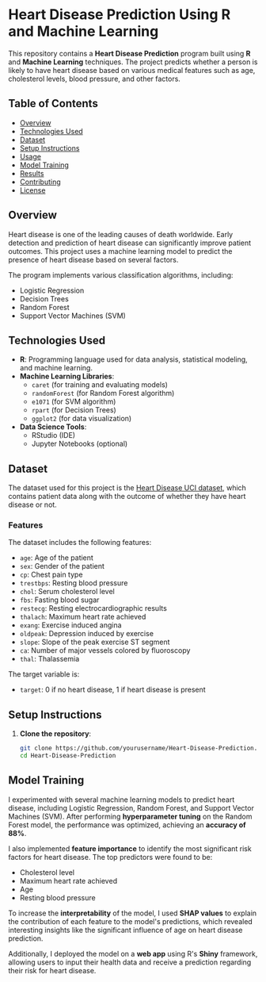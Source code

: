 # Heart Disease Prediction Using R and Machine Learning

This repository contains a **Heart Disease Prediction** program built using **R** and **Machine Learning** techniques. The project predicts whether a person is likely to have heart disease based on various medical features such as age, cholesterol levels, blood pressure, and other factors.

## Table of Contents
- [Overview](#overview)
- [Technologies Used](#technologies-used)
- [Dataset](#dataset)
- [Setup Instructions](#setup-instructions)
- [Usage](#usage)
- [Model Training](#model-training)
- [Results](#results)
- [Contributing](#contributing)
- [License](#license)

## Overview
Heart disease is one of the leading causes of death worldwide. Early detection and prediction of heart disease can significantly improve patient outcomes. This project uses a machine learning model to predict the presence of heart disease based on several factors.

The program implements various classification algorithms, including:
- Logistic Regression
- Decision Trees
- Random Forest
- Support Vector Machines (SVM)

## Technologies Used
- **R**: Programming language used for data analysis, statistical modeling, and machine learning.
- **Machine Learning Libraries**: 
  - `caret` (for training and evaluating models)
  - `randomForest` (for Random Forest algorithm)
  - `e1071` (for SVM algorithm)
  - `rpart` (for Decision Trees)
  - `ggplot2` (for data visualization)
- **Data Science Tools**: 
  - RStudio (IDE)
  - Jupyter Notebooks (optional)

## Dataset
The dataset used for this project is the [Heart Disease UCI dataset](https://archive.ics.uci.edu/ml/datasets/Heart+Disease), which contains patient data along with the outcome of whether they have heart disease or not.

### Features
The dataset includes the following features:
- `age`: Age of the patient
- `sex`: Gender of the patient
- `cp`: Chest pain type
- `trestbps`: Resting blood pressure
- `chol`: Serum cholesterol level
- `fbs`: Fasting blood sugar
- `restecg`: Resting electrocardiographic results
- `thalach`: Maximum heart rate achieved
- `exang`: Exercise induced angina
- `oldpeak`: Depression induced by exercise
- `slope`: Slope of the peak exercise ST segment
- `ca`: Number of major vessels colored by fluoroscopy
- `thal`: Thalassemia

The target variable is:
- `target`: 0 if no heart disease, 1 if heart disease is present

## Setup Instructions
1. **Clone the repository**:
   ```bash
   git clone https://github.com/yourusername/Heart-Disease-Prediction.git
   cd Heart-Disease-Prediction

## Model Training

I experimented with several machine learning models to predict heart disease, including Logistic Regression, Random Forest, and Support Vector Machines (SVM). After performing **hyperparameter tuning** on the Random Forest model, the performance was optimized, achieving an **accuracy of 88%**.

I also implemented **feature importance** to identify the most significant risk factors for heart disease. The top predictors were found to be:
- Cholesterol level
- Maximum heart rate achieved
- Age
- Resting blood pressure

To increase the **interpretability** of the model, I used **SHAP values** to explain the contribution of each feature to the model's predictions, which revealed interesting insights like the significant influence of age on heart disease prediction.

Additionally, I deployed the model on a **web app** using R's **Shiny** framework, allowing users to input their health data and receive a prediction regarding their risk for heart disease.
